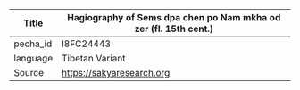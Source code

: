 |Title | Hagiography of Sems dpa chen po Nam mkha od zer (fl. 15th cent.) 
| --- | --- 
|pecha_id | I8FC24443
|language | Tibetan Variant
|Source | https://sakyaresearch.org